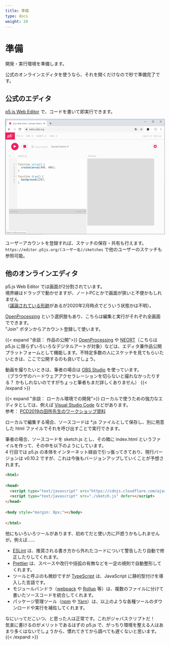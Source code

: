 ```yaml
---
title: 準備
type: docs
weight: 20
---
```


# 準備

開発・実行環境を準備します。

公式のオンラインエディタを使うなら、それを開くだけなので秒で準備完了です。


## 公式のエディタ

[p5.js Web Editor](https://editor.p5js.org/) で、コードを書いて即実行できます。

[![p5.js Web Editor](./web-editor.png)](https://editor.p5js.org/)

ユーザーアカウントを登録すれば、スケッチの保存・共有も行えます。  
```https://editor.p5js.org/(ユーザー名)/sketches``` で他のユーザーのスケッチも参照可能。


## 他のオンラインエディタ

p5.js Web Editor では画面が2分割されています。  
境界線はドラッグで動かせますが、ノートPCとかで画面が狭いと不便かもしれません  
（[議論されている形跡](https://github.com/processing/p5.js-web-editor/issues/208)があるが2020年2月時点でどういう状態かは不明）。  

[OpenProcessing](https://www.openprocessing.org/) という選択肢もあり、こちらは編集と実行がそれぞれ全画面でできます。  
"Join" ボタンからアカウント登録して使います。


{{< expand "余談： 作品の公開">}}
[OpenProcessing](https://www.openprocessing.org/) や [NEORT](https://neort.io/)（こちらは p5.js に限らずいろいろなデジタルアートが対象）などは、エディタ兼作品公開プラットフォームとして機能します。不特定多数の人にスケッチを見てもらいたいときは、ここで公開するのも良いでしょう。

動画を撮りたいときは、筆者の場合は [OBS Studio](https://obsproject.com/ja) を使っています。  
（ブラウザのハードウェアアクセラレーションを切らないと撮れなかったりする？ かもしれないのですがちょっと筆者もまだ詳しくありません）
{{< /expand >}}


{{< expand "余談： ローカル環境での開発">}}
ローカルで使うための強力なエディタとしては、例えば [Visual Studio Code](https://azure.microsoft.com/ja-jp/products/visual-studio-code/) などがあります。  
参考： [PCD2019の田所先生のワークショップ資料](https://yoppa.org/pcd19)

ローカルで編集する場合、ソースコードは *.js ファイルとして保存し、別に用意した html ファイルでそれを呼び出すことで実行できます。

筆者の場合、ソースコードを sketch.js とし、その隣に index.html というファイルを作って、その中を以下のようにしています。  
4 行目では p5.js の本体をインターネット経由で引っ張ってきており、現行バージョンは v0.10.2 ですが、これは今後もバージョンアップしていくことが予想されます。

```html
<html>

<head>
  <script type="text/javascript" src="https://cdnjs.cloudflare.com/ajax/libs/p5.js/0.10.2/p5.min.js" defer></script>
  <script type="text/javascript" src="./sketch.js" defer></script>
</head>

<body style="margin: 0px;"></body>

</html>
```

他にもいろいろツールがあります、初めてだと使い方に戸惑うかもしれませんが。例えば……
- [ESLint](https://eslint.org/) は、推奨される書き方から外れたコードについて警告したり自動で修正したりしてくれます。  
- [Prettier](https://prettier.io/) は、スペースや改行や括弧の有無などを一定の規則で自動整形してくれます。
- ツールと呼ぶのも微妙ですが [TypeScript](https://www.typescriptlang.org/) は、JavaScript に静的型付けを導入した言語です。
- モジュールバンドラ（[webpack](https://webpack.js.org/) や [Rollup](https://rollupjs.org/) 等）は、複数のファイルに分けて書いたソースコードを統合してくれます。
- パッケージ管理ツール（[npm](https://www.npmjs.com/) や [Yarn](https://yarnpkg.com/lang/ja/)）は、以上のような各種ツールのダウンロードや実行を補佐してくれます。

なにいってだこいつ、と思った人は正常です。これがジャバスクリプトだ！  
気楽に書けるのがメリットであるはずの p5.js で、がっちり環境を整える人はあまり多くはないでしょうから、慣れてきてから調べても遅くないと思います。
{{< /expand >}}
